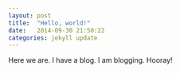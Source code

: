 ```yaml
---
layout: post
title:  "Hello, world!"
date:   2014-09-30 21:50:22
categories: jekyll update
---
```


Here we are. I have a blog. I am blogging. Hooray!